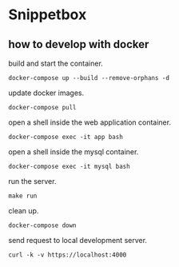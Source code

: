 # Snippetbox

## how to develop with docker

build and start the container.

```shell
docker-compose up --build --remove-orphans -d
```

update docker images.

```shell
docker-compose pull
```

open a shell inside the web application container.

```shell
docker-compose exec -it app bash
```

open a shell inside the mysql container.

```
docker-compose exec -it mysql bash
```

run the server.

```shell
make run
```

clean up.

```shell
docker-compose down
```

send request to local development server.

```shell
curl -k -v https://localhost:4000
```
